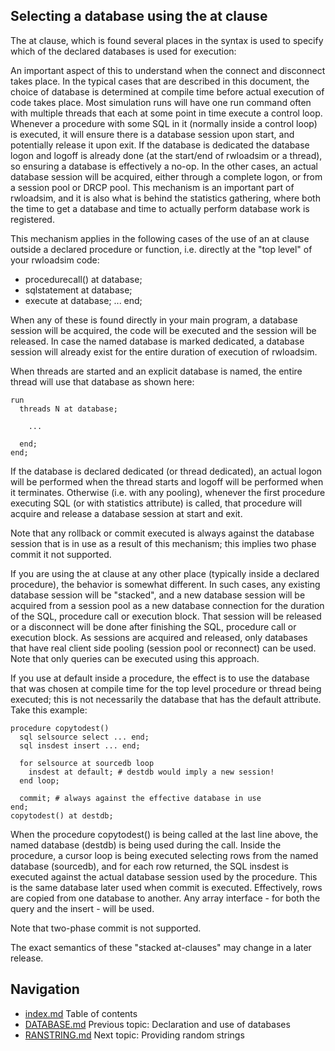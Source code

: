 ## Selecting a database using the at clause
The at clause, which is found several places in the syntax is used to 
specify which of the declared databases is used for execution:

An important aspect of this to understand when the connect and 
disconnect takes place.
In the typical cases that are described in this document, the choice of 
database is determined at compile time before actual execution of code 
takes place.
Most simulation runs will have one run command often with multiple 
threads that each at some point in time execute a control loop.
Whenever a procedure with some SQL in it (normally inside a control 
loop) is executed, it will ensure there is a database session upon 
start, and potentially release it upon exit.
If the database is dedicated the database logon and logoff is already 
done (at the start/end of rwloadsim or a thread), so ensuring a 
database is effectively a no-op.
In the other cases, an actual database session will be acquired, either 
through a complete logon, or from a session pool or DRCP pool.
This mechanism is an important part of rwloadsim, and it is also what 
is behind the statistics gathering, where both the time to get a 
database and time to actually perform database work is registered.

This mechanism applies in the following cases of the use of an at 
clause outside a declared procedure or function, i.e. directly at the 
"top level" of your rwloadsim code:

 * procedurecall() at database;
 * sqlstatement at database;
 * execute at database; ... end;

When any of these is found directly in your main program, a database 
session will be acquired, the code will be executed and the session 
will be released.
In case the named database is marked dedicated, a database session will 
already exist for the entire duration of execution of rwloadsim. 

When threads are started and an explicit database is named, the entire 
thread will use that database as shown here:
```
run
  threads N at database; 

    ...

  end;
end; 
```
If the database is declared dedicated (or thread dedicated), an actual 
logon will be performed when the thread starts and logoff will be 
performed when it terminates.
Otherwise (i.e. with any pooling), whenever the first procedure 
executing SQL (or with statistics attribute) is called, that procedure 
will acquire and release a database session at start and exit. 

Note that any rollback or commit executed is always against the 
database session that is in use as a result of this mechanism; this 
implies two phase commit it not supported.  

If you are using the at clause at any other place (typically inside a 
declared procedure), the behavior is somewhat different.
In such cases, any existing database session will be "stacked", and a 
new database session will be acquired from a session pool as a 
new database connection for the duration of the SQL, 
procedure call or execution block.
That session will be released or a disconnect will be done after 
finishing the SQL, procedure call or execution block.
As sessions are acquired and released, only databases that have real 
client side pooling (session pool or reconnect) can be used.
Note that only queries can be executed using this approach.

If you use at default inside a procedure, the effect is to use the 
database that was chosen at compile time for the top level procedure or 
thread being executed; this is not necessarily the database that has 
the default attribute.
Take this example: 
```
procedure copytodest()
  sql selsource select ... end;
  sql insdest insert ... end;

  for selsource at sourcedb loop
    insdest at default; # destdb would imply a new session!
  end loop;

  commit; # always against the effective database in use
end;
copytodest() at destdb;
```
When the procedure copytodest() is being called at the last line above, 
the named database (destdb) is being used during the call.
Inside the procedure, a cursor loop is being executed selecting rows 
from the named database (sourcedb), and for each row returned, the SQL 
insdest is executed against the actual database session used by the 
procedure.
This is the same database later used when commit is executed.
Effectively, rows are copied from one database to another.
Any array interface - for both the query and the insert - will be used.

Note that two-phase commit is not supported. 

The exact semantics of these "stacked at-clauses" may change in a later 
release.

## Navigation
* [index.md](index.md) Table of contents
* [DATABASE.md](DATABASE.md) Previous topic: Declaration and use of databases
* [RANSTRING.md](RANSTRING.md) Next topic: Providing random strings

